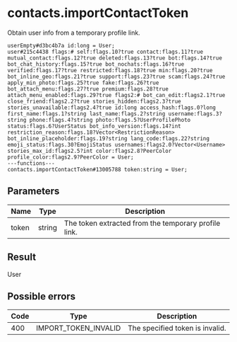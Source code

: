 # contacts.importContactToken
Obtain user info from a temporary profile link.

```
userEmpty#d3bc4b7a id:long = User;
user#215c4438 flags:# self:flags.10?true contact:flags.11?true mutual_contact:flags.12?true deleted:flags.13?true bot:flags.14?true bot_chat_history:flags.15?true bot_nochats:flags.16?true verified:flags.17?true restricted:flags.18?true min:flags.20?true bot_inline_geo:flags.21?true support:flags.23?true scam:flags.24?true apply_min_photo:flags.25?true fake:flags.26?true bot_attach_menu:flags.27?true premium:flags.28?true attach_menu_enabled:flags.29?true flags2:# bot_can_edit:flags2.1?true close_friend:flags2.2?true stories_hidden:flags2.3?true stories_unavailable:flags2.4?true id:long access_hash:flags.0?long first_name:flags.1?string last_name:flags.2?string username:flags.3?string phone:flags.4?string photo:flags.5?UserProfilePhoto status:flags.6?UserStatus bot_info_version:flags.14?int restriction_reason:flags.18?Vector<RestrictionReason> bot_inline_placeholder:flags.19?string lang_code:flags.22?string emoji_status:flags.30?EmojiStatus usernames:flags2.0?Vector<Username> stories_max_id:flags2.5?int color:flags2.8?PeerColor profile_color:flags2.9?PeerColor = User;
---functions---
contacts.importContactToken#13005788 token:string = User;
```

## Parameters
| Name | Type | Description |
| ---- | :----: | ----------- |
| token | string | The token extracted from the temporary profile link. |


## Result
User

## Possible errors
| Code | Type | Description |
| ---- | :----: | ----------- |
| 400 | IMPORT_TOKEN_INVALID | The specified token is invalid. |

